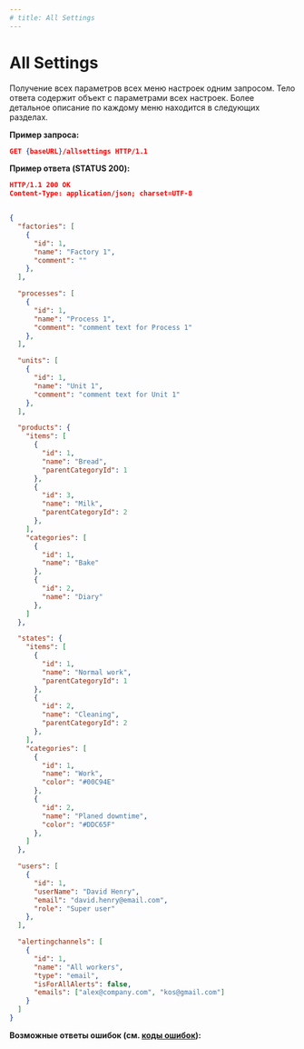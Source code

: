 ```yaml
---
# title: All Settings
---
```

# All Settings

<req method="get" path="/allsettings" isArrow>

Получение всех параметров всех меню настроек одним запросом. Тело ответа содержит объект с параметрами всех настроек. Более детальное описание по каждому меню находится в следующих разделах.

**Пример запроса:**

```json
GET {baseURL}/allsettings HTTP/1.1
```

**Пример ответа (STATUS 200):**

```json
HTTP/1.1 200 OK
Content-Type: application/json; charset=UTF-8


{
  "factories": [
    {
      "id": 1,
      "name": "Factory 1",
      "comment": ""
    },
  ],

  "processes": [
    {
      "id": 1,
      "name": "Process 1",
      "comment": "comment text for Process 1"
    },
  ],

  "units": [
    {
      "id": 1,
      "name": "Unit 1",
      "comment": "comment text for Unit 1"
    },
  ],

  "products": {
    "items": [
      {
        "id": 1,
        "name": "Bread",
        "parentCategoryId": 1
      },
      {
        "id": 3,
        "name": "Milk",
        "parentCategoryId": 2
      },
    ],
    "categories": [
      {
        "id": 1,
        "name": "Bake"
      },
      {
        "id": 2,
        "name": "Diary"
      },
    ]
  },

  "states": {
    "items": [
      {
        "id": 1,
        "name": "Normal work",
        "parentCategoryId": 1
      },
      {
        "id": 2,
        "name": "Cleaning",
        "parentCategoryId": 2
      },
    ],
    "categories": [
      {
        "id": 1,
        "name": "Work",
        "color": "#00C94E"
      },
      {
        "id": 2,
        "name": "Planed downtime",
        "color": "#DDC65F"
      },
    ]
  },

  "users": [
    {
      "id": 1,
      "userName": "David Henry",
      "email": "david.henry@email.com",
      "role": "Super user"
    },
  ],

  "alertingchannels": [
    {
      "id": 1,
      "name": "All workers",
      "type": "email",
      "isForAllAlerts": false,
      "emails": ["alex@company.com", "kos@gmail.com"]
    }
  ]
}
```

**Возможные ответы ошибок (см. [коды ошибок](/api/v1/errors.html)):**

</req>